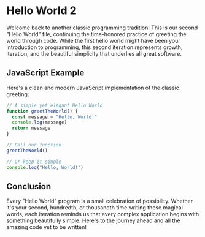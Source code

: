 # Hello World 2

Welcome back to another classic programming tradition! This is our second "Hello World" file, continuing the time-honored practice of greeting the world through code. While the first hello world might have been your introduction to programming, this second iteration represents growth, iteration, and the beautiful simplicity that underlies all great software.

## JavaScript Example

Here's a clean and modern JavaScript implementation of the classic greeting:

```javascript
// A simple yet elegant Hello World
function greetTheWorld() {
  const message = "Hello, World!"
  console.log(message)
  return message
}

// Call our function
greetTheWorld()

// Or keep it simple
console.log("Hello, World!")
```

## Conclusion

Every "Hello World" program is a small celebration of possibility. Whether it's your second, hundredth, or thousandth time writing these magical words, each iteration reminds us that every complex application begins with something beautifully simple. Here's to the journey ahead and all the amazing code yet to be written!
